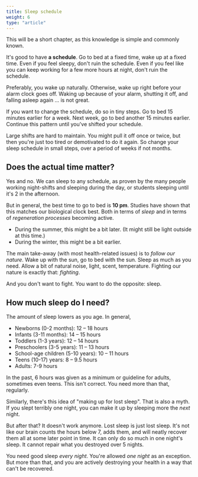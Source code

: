 ```yaml
---
title: Sleep schedule
weight: 6
type: "article"
---
```


This will be a short chapter, as this knowledge is simple and commonly known.

It's good to have **a schedule**. Go to bed at a fixed time, wake up at a fixed time. Even if you feel sleepy, don't ruin the schedule. Even if you feel like you can keep working for a few more hours at night, don't ruin the schedule.

Preferably, you wake up naturally. Otherwise, wake up right before your alarm clock goes off. Waking up because of your alarm, shutting it off, and falling asleep again ... is not great.

If you want to change the schedule, do so in tiny steps. Go to bed 15 minutes earlier for a week. Next week, go to bed another 15 minutes earlier. Continue this pattern until you've shifted your schedule.

Large shifts are hard to maintain. You might pull it off once or twice, but then you're just too tired or demotivated to do it again. So change your sleep schedule in small steps, over a period of weeks if not months.

## Does the actual time matter?

Yes and no. We can sleep to any schedule, as proven by the many people working night-shifts and sleeping during the day, or students sleeping until it's 2 in the afternoon.

But in general, the best time to go to bed is **10 pm**. Studies have shown that this matches our biological clock best. Both in terms of _sleep_ and in terms of _regeneration processes_ becoming active.

* During the summer, this might be a bit later. (It might still be light outside at this time.)
* During the winter, this might be a bit earlier.

The main take-away (with most health-related issues) is to _follow our nature_. Wake up with the sun, go to bed with the sun. Sleep as much as you need. Allow a bit of natural noise, light, scent, temperature. Fighting our nature is exactly that: _fighting_.

And you don't want to fight. You want to do the opposite: sleep.

## How much sleep do I need?

The amount of sleep lowers as you age. In general,

* Newborns (0-2 months): 12 – 18 hours
* Infants (3-11 months): 14 – 15 hours
* Toddlers (1-3 years): 12 – 14 hours
* Preschoolers (3-5 years): 11 – 13 hours
* School-age children (5-10 years): 10 – 11 hours
* Teens (10-17) years: 8 – 9.5 hours
* Adults: 7-9 hours

In the past, 6 hours was given as a minimum or guideline for adults, sometimes even teens. This isn't correct. You need more than that, regularly.

Similarly, there's this idea of "making up for lost sleep". That is also a myth. If you slept terribly one night, you can make it up by sleeping more the _next_ night.

But after that? It doesn't work anymore. Lost sleep is just lost sleep. It's not like our brain counts the hours below 7, adds them, and will neatly recover them all at some later point in time. It can only do so much in one night's sleep. It cannot repair what you destroyed over 5 nights.

You need good sleep _every night_. You're allowed _one night_ as an exception. But more than that, and you are actively destroying your health in a way that can't be recovered.